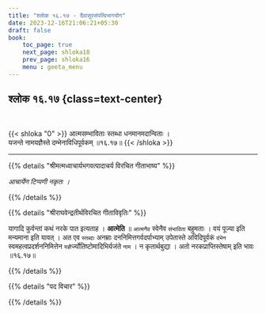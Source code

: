```yaml
---
title: "श्लोक १६.१७ - दैवासुरसंपत्विभागयोग"
date: 2023-12-16T21:06:21+05:30
draft: false
book:
    toc_page: true
    next_page: shloka18
    prev_page: shloka16
    menu : geeta_menu
---
```




## श्लोक १६.१७ {class=text-center}

<br/>

{{< shloka  "0"  >}}
आत्मसम्भाविताः स्तब्धा धनमानमदान्विताः ।  
यजन्ते नामयज्ञैस्ते दम्भेनाविधिपूर्वकम् ॥१६.१७॥
{{< /shloka >}}

---


{{% details "श्रीमत्मध्वाचार्यभगवत्पादाचर्य विरचित  गीताभाष्य" %}}

*आचार्येण टिप्पणी नकृतः ।*

{{% /details %}}



{{% details "श्रीराघवेन्द्रतीर्थविरचित गीताविवृतिः" %}}

यागादि कुर्वन्तां कथं नरके पात इत्यताह । **आत्मेति** ॥ 
`आत्मनैव` स्वेनैव `संभाविता` बहुमताः । वयं पूज्या इति 
मन्यमाना इति यावत् । अत एव `स्तब्दाः` अनम्राः 
दननिमित्तगर्वदर्पाभ्याम् उपेतास्ते अविदिपूर्वकं `दंभेन` 
स्वमहत्वप्रदर्शननिमित्तेन `यज्ञै`र्ज्योतिष्टोमादिभिर्यजंते 
`नाम` । न कृतार्थबुद्या । अतो नरकप्राप्तिस्तेषाम् इति 
भावः ॥१६.१७॥

{{% /details %}}



{{% details "पद विचार" %}}


{{% /details %}}
